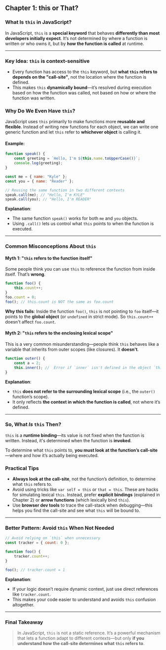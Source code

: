 ## Chapter 1: **this or That?**

### What Is `this` in JavaScript?

In JavaScript, `this` is a **special keyword** that behaves **differently than most developers initially expect**. It’s not determined by where a function is written or who owns it, but by **how the function is called** at runtime.

---

### Key Idea: `this` is **context-sensitive**

-   Every function has access to the `this` keyword, but **what `this` refers to depends on the "call-site"**, not the location where the function is defined.
-   This makes `this` **dynamically bound**—it’s resolved during execution based on how the function was called, not based on how or where the function was written.

### Why Do We Even Have `this`?

JavaScript uses `this` primarily to make functions more **reusable and flexible**.
Instead of writing new functions for each object, we can write one generic function and let `this` refer to **whichever object** is calling it.

#### Example:

```javascript
function speak() {
    const greeting = `Hello, I'm ${this.name.toUpperCase()}`;
    console.log(greeting);
}

const me = { name: "Kyle" };
const you = { name: "Reader" };

// Reusing the same function in two different contexts
speak.call(me); // "Hello, I'm KYLE"
speak.call(you); // "Hello, I'm READER"
```

**Explanation**:

-   The same function `speak()` works for both `me` and `you` objects.
-   Using `.call()` lets us control what `this` points to when the function is executed.

---

### Common Misconceptions About `this`

#### **Myth 1: "`this` refers to the function itself"**

Some people think you can use `this` to reference the function from inside itself. That’s **wrong**.

```javascript
function foo() {
    this.count++;
}
foo.count = 0;
foo(); // this.count is NOT the same as foo.count
```

**Why this fails**:
Inside the function `foo()`, `this` is not pointing to `foo` itself—it points to the **global object** (or `undefined` in strict mode). So `this.count++` doesn't affect `foo.count`.

#### **Myth 2: "`this` refers to the enclosing lexical scope"**

This is a very common misunderstanding—people think `this` behaves like a variable that inherits from outer scopes (like closures). It **doesn't**.

```javascript
function outer() {
    const a = 2;
    this.inner(); //  Error if `inner` isn't defined in the object `this` refers to
}
```

**Explanation**:

-   `this` **does not refer to the surrounding lexical scope** (i.e., the `outer()` function’s scope).
-   It only reflects **the context in which the function is called**, not where it’s defined.

---

### So, What _Is_ `this` Then?

`this` is a **runtime binding**—its value is not fixed when the function is written. Instead, it's determined when the function is **invoked**.

To determine what `this` points to, **you must look at the function’s call-site**—where and how it’s actually being executed.

### Practical Tips

-   **Always look at the call-site**, not the function’s definition, to determine what `this` refers to.
-   Avoid using tricks like `var self = this` or `that = this`. These are hacks for simulating lexical `this`.
    Instead, prefer **explicit bindings** (explained in Chapter 2) or **arrow functions** (which lexically bind `this`).
-   Use **browser dev tools** to trace the call-stack when debugging—this helps you find the call-site and see what `this` will be bound to.

---

### Better Pattern: Avoid `this` When Not Needed

```javascript
// Avoid relying on `this` when unnecessary
const tracker = { count: 0 };

function foo() {
    tracker.count++;
}

foo(); // tracker.count = 1
```

**Explanation**:

-   If your logic doesn’t require dynamic context, just use direct references like `tracker.count`.
-   This makes your code easier to understand and avoids `this` confusion altogether.

---

### Final Takeaway

> In JavaScript, `this` is not a static reference. It’s a powerful mechanism that lets a function adapt to different contexts—but only **if you understand how the call-site determines what `this` refers to**.
